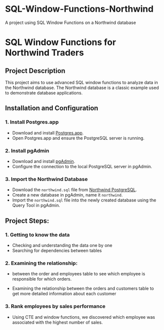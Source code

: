 # SQL-Window-Functions-Northwind
A project using SQL Window Functions on a Northwind database

# SQL Window Functions for Northwind Traders

## Project Description

This project aims to use advanced SQL window functions to analyze data in the Northwind database. The Northwind database is a classic example used to demonstrate database applications.

## Installation and Configuration

### 1. Install Postgres.app

- Download and install [Postgres.app](https://postgresapp.com/).
- Open Postgres.app and ensure the PostgreSQL server is running.

### 2. Install pgAdmin

- Download and install [pgAdmin](https://www.pgadmin.org/download/pgadmin-4-macos/).
- Configure the connection to the local PostgreSQL server in pgAdmin.

### 3. Import the Northwind Database

- Download the `northwind.sql` file from [Northwind PostgreSQL](https://github.com/pthom/northwind_psql).
- Create a new database in pgAdmin, name it `northwind`.
- Import the `northwind.sql` file into the newly created database using the Query Tool in pgAdmin.

## Project Steps:

### 1. Getting to know the data

- Checking and understanding the data one by one
- Searching for dependencies between tables

### 2. Examining the relationship:

- between the order and employees table to see which employee is responsible for which orders.

- Examining the relationship between the orders and customers table to get more detailed information about each customer

### 3.  Rank employees by sales performance
- Using CTE and window functions, we discovered which employee was associated with the highest number of sales.



